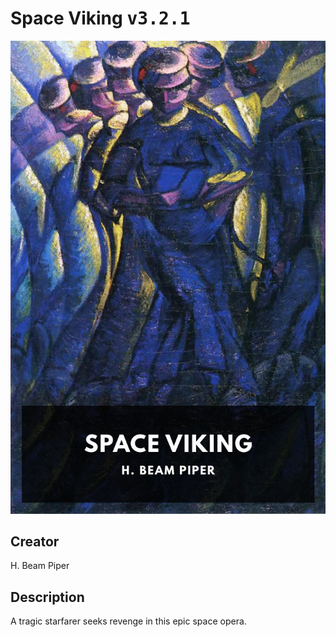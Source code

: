 
# Space Viking <kbd>v3.2.1</kbd>

<center>
  <img src="./cover-1024.jpg"/>
</center>

## Creator
H. Beam Piper

## Description
A tragic starfarer seeks revenge in this epic space opera.
